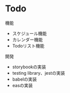 # Todo

機能
- スケジュール機能
- カレンダー機能
- Todoリスト機能

開発
- storybookの実装
- testing library、jestの実装
- babelの実装
- easの実装